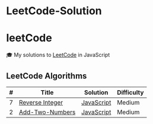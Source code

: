 # LeetCode-Solution

# leetCode

🎓 My solutions to [LeetCode](https://leetcode.com/) in JavaScript

## LeetCode Algorithms

| #   | Title                                                                         | Solution                             | Difficulty |
| --- | ----------------------------------------------------------------------------- | ------------------------------------ | ---------- |
| 7   | [Reverse Integer](https://leetcode.com/problems/reverse-integer/description/) | [JavaScript](./7-Reverse_Integer.js) | Medium     |
| 2   | [Add-Two-Numbers](https://leetcode.com/problems/add-two-numbers/)             | [JavaScript](./2-Add-Two-Numbers.js) | Medium     |
